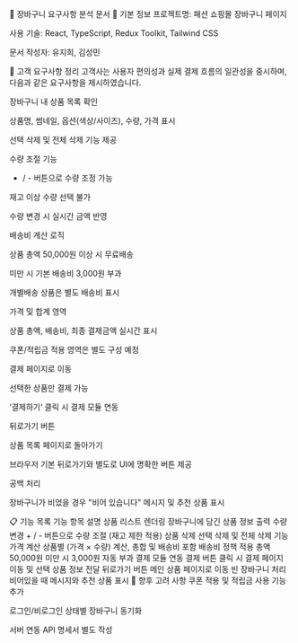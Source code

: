 🛒 장바구니 요구사항 분석 문서
📌 기본 정보
프로젝트명: 패션 쇼핑몰 장바구니 페이지

사용 기술: React, TypeScript, Redux Toolkit, Tailwind CSS

문서 작성자: 유지희, 김성민

📝 고객 요구사항 정리
고객사는 사용자 편의성과 실제 결제 흐름의 일관성을 중시하며, 다음과 같은 요구사항을 제시하였습니다.

장바구니 내 상품 목록 확인

상품명, 썸네일, 옵션(색상/사이즈), 수량, 가격 표시

선택 삭제 및 전체 삭제 기능 제공

수량 조절 기능

+ / - 버튼으로 수량 조정 가능

재고 이상 수량 선택 불가

수량 변경 시 실시간 금액 반영

배송비 계산 로직

상품 총액 50,000원 이상 시 무료배송

미만 시 기본 배송비 3,000원 부과

개별배송 상품은 별도 배송비 표시

가격 및 합계 영역

상품 총액, 배송비, 최종 결제금액 실시간 표시

쿠폰/적립금 적용 영역은 별도 구성 예정

결제 페이지로 이동

선택한 상품만 결제 가능

‘결제하기’ 클릭 시 결제 모듈 연동

뒤로가기 버튼

상품 목록 페이지로 돌아가기

브라우저 기본 뒤로가기와 별도로 UI에 명확한 버튼 제공

공백 처리

장바구니가 비었을 경우 "비어 있습니다" 메시지 및 추천 상품 표시

📋 기능 목록
기능 항목	설명
상품 리스트 렌더링	장바구니에 담긴 상품 정보 출력
수량 변경	+ / - 버튼으로 수량 조절 (재고 제한 적용)
상품 삭제	선택 삭제 및 전체 삭제 기능
가격 계산	상품별 (가격 × 수량) 계산, 총합 및 배송비 포함
배송비 정책 적용	총액 50,000원 미만 시 3,000원 자동 부과
결제 모듈 연동	결제 버튼 클릭 시 결제 페이지 이동 및 선택 상품 정보 전달
뒤로가기 버튼	메인 상품 페이지로 이동
빈 장바구니 처리	비어있을 때 메시지와 추천 상품 표시
🚧 향후 고려 사항
쿠폰 적용 및 적립금 사용 기능 추가

로그인/비로그인 상태별 장바구니 동기화

서버 연동 API 명세서 별도 작성

